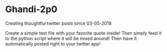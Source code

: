 # Ghandi-2p0
Creating thoughtful twitter posts since 03-05-2018

Create a simple text file with your favorite quote inside! Then simply feed it to the python script where it will be mixed around! Then have it automatically posted right to your twitter app!
